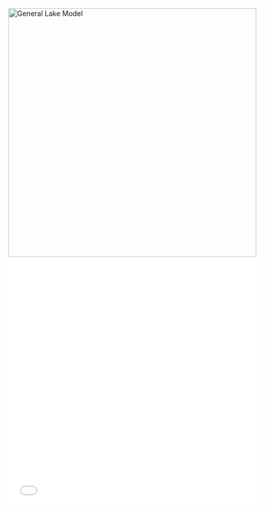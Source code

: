 <img src="All.html" alt="General Lake Model" width="500"/>

<div>
  <iframe src="All/All.html"
     sandbox="allow-same-origin allow-scripts"
     width="100%"
        height="500"
        scrolling="no"
        seamless="seamless"
        frameborder="0">
  </iframe>    
</div>
